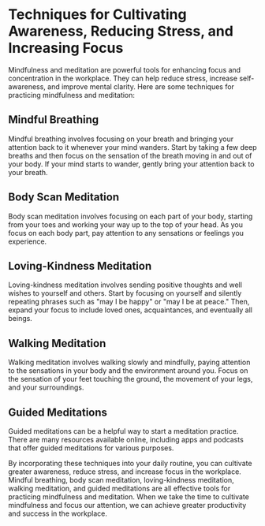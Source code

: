 Techniques for Cultivating Awareness, Reducing Stress, and Increasing Focus
================================================

Mindfulness and meditation are powerful tools for enhancing focus and concentration in the workplace. They can help reduce stress, increase self-awareness, and improve mental clarity. Here are some techniques for practicing mindfulness and meditation:

## Mindful Breathing

Mindful breathing involves focusing on your breath and bringing your attention back to it whenever your mind wanders. Start by taking a few deep breaths and then focus on the sensation of the breath moving in and out of your body. If your mind starts to wander, gently bring your attention back to your breath.

## Body Scan Meditation

Body scan meditation involves focusing on each part of your body, starting from your toes and working your way up to the top of your head. As you focus on each body part, pay attention to any sensations or feelings you experience.

## Loving-Kindness Meditation

Loving-kindness meditation involves sending positive thoughts and well wishes to yourself and others. Start by focusing on yourself and silently repeating phrases such as "may I be happy" or "may I be at peace." Then, expand your focus to include loved ones, acquaintances, and eventually all beings.

## Walking Meditation

Walking meditation involves walking slowly and mindfully, paying attention to the sensations in your body and the environment around you. Focus on the sensation of your feet touching the ground, the movement of your legs, and your surroundings.

## Guided Meditations

Guided meditations can be a helpful way to start a meditation practice. There are many resources available online, including apps and podcasts that offer guided meditations for various purposes.

By incorporating these techniques into your daily routine, you can cultivate greater awareness, reduce stress, and increase focus in the workplace. Mindful breathing, body scan meditation, loving-kindness meditation, walking meditation, and guided meditations are all effective tools for practicing mindfulness and meditation. When we take the time to cultivate mindfulness and focus our attention, we can achieve greater productivity and success in the workplace.
